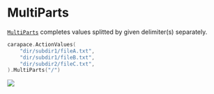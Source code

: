 # MultiParts

[`MultiParts`] completes values splitted by given delimiter(s) separately.

```go
carapace.ActionValues(
	"dir/subdir1/fileA.txt",
	"dir/subdir1/fileB.txt",
	"dir/subdir2/fileC.txt",
).MultiParts("/")
```

![](./multiparts.cast)

[`MultiParts`]: https://pkg.go.dev/github.com/rsteube/carapace#Action.Multiparts
